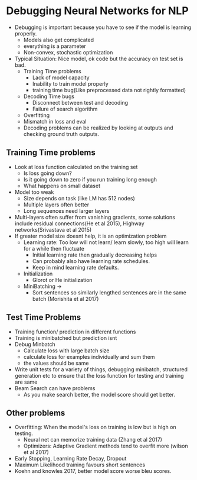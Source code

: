 # Debugging Neural Networks for NLP
- Debugging is important because you have to see if the model is learning properly.
    - Models also get complicated
    - everything is a parameter
    - Non-convex, stochastic optimization
- Typical Situation: Nice model, ok code but the accuracy on test set is bad. 
    - Training Time problems
        - Lack of model capacity
        - Inability to train model properly
        - training time bug(Like preprocessed data not rightly formatted)
    - Decoding Time bugs
        - Disconnect between test and decoding
        - Failure of search algorithm
    - Overfitting
    - Mismatch in loss and eval
    - Decoding problems can be realized by looking at outputs and checking ground truth outputs.


## Training Time problems
- Look at loss function calculated on the training set
    - Is loss going down?
    - Is it going down to zero if you run training long enough
    - What happens on small dataset
- Model too weak
    - Size depends on task (like LM has 512 nodes)
    - Multiple layers often better
    - Long sequences need larger layers
- Multi-layers often suffer from vanishing gradients, some solutions include residual connections(He et al 2015), Highway networks(Srivastava et al 2015)
- If greater model size doesnt help, it is an optimization problem 
    - Learning rate: Too low will not learn/ learn slowly, too high will learn for a while then fluctuate
        - Initial learning rate then gradually decreasing helps
        - Can probably also have learning rate schedules.
        - Keep in mind learning rate defaults.
    - Initialization
        - Glorot or He initialization
    - MiniBatching -> 
        - Sort sentences so similarly lengthed sentences are in the same batch (Morishita et al 2017)

## Test Time Problems
- Training function/ prediction in different functions
- Training is minibatched but prediction isnt
- Debug Minbatch
    - Calculate loss with large batch size
    - calculate loss for examples individually and sum them 
    - the values should be same
- Write unit tests for a variety of things, debugging minibatch, structured generation etc to ensure that the loss function for testing and training are same
- Beam Search can have problems
    - As you make search better, the model score should get better.




## Other problems
- Overfitting: When the model's loss on training is low but is high on testing.
    - Neural net can memorize training data (Zhang et al 2017)
    - Optimizers: Adaptive Gradient methods tend to overfit more (wilson et al 2017)
- Early Stopping, Learning Rate Decay, Dropout
- Maximum Likelihood training favours short sentences
- Koehn and knowles 2017, better model score worse bleu scores.